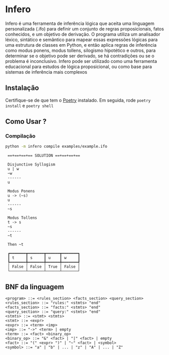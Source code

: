 # Infero

Infero é uma ferramenta de inferência lógica que aceita uma linguagem personalizada (.ifo) para definir um conjunto de regras proposicionais, fatos conhecidos, e um objetivo de derivação. O programa utiliza um analisador léxico, sintático e semântico para mapear essas expressões lógicas para uma estrutura de classes em Python, e então aplica regras de inferência como modus ponens, modus tollens, silogismo hipotético e outros, para determinar se o objetivo pode ser derivado, se há contradições ou se o problema é inconclusivo. Infero pode ser utilizado como uma ferramenta educacional para estudos de lógica proposicional, ou como base para sistemas de inferência mais complexos

## Instalação

Certifique-se de que tem o [Poetry](https://python-poetry.org/docs/) instalado. Em seguida, rode `poetry install` e `poetry shell`

## Como Usar ?

### Compilação

```bash
python -m infero compile examples/example.ifo
```

```
 ==+==+==+== SOLUTION ==+==+==+==

 Disjunctive Syllogism
 u | w
 ~w
 ------
 u

 Modus Ponens
 u -> (~s)
 u
 ------
 ~s

 Modus Tollens
 t -> s
 ~s
 ------
 ~t

 Then ~t

 ┏━━━━━━━┳━━━━━━━┳━━━━━━┳━━━━━━━┓
 ┃ t     ┃ s     ┃ u    ┃ w     ┃
 ┡━━━━━━━╇━━━━━━━╇━━━━━━╇━━━━━━━┩
 │ False │ False │ True │ False │
 └───────┴───────┴──────┴───────┘
```

## BNF da linguagem

```
<program> ::= <rules_section> <facts_section> <query_section>
<rules_section> ::= "rules:" <stmts> "end"
<facts_section> ::= "facts:" <stmts> "end"
<query_section> ::= "query:" <stmts> "end"
<stmts> ::= <stmt> <stmts>
<stmt> ::= <expr>
<expr> ::= <term> <imp>
<imp> ::= "->" <term> | empty
<term> ::= <fact> <binary_op>
<binary_op> ::= "&" <fact> | "|" <fact> | empty
<fact> ::= "(" <expr> ")" | "~" <fact> | <symbol>
<symbol> ::= "a" | "b" | ... | "z" | "A" | ... | "Z"
```
